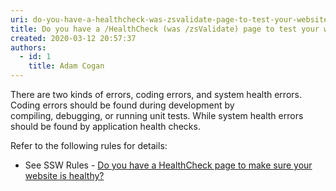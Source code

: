 ```yaml
---
uri: do-you-have-a-healthcheck-was-zsvalidate-page-to-test-your-website-dependencies
title: Do you have a /HealthCheck (was /zsValidate) page to test your website dependencies?
created: 2020-03-12 20:57:37
authors:
  - id: 1
    title: Adam Cogan
---
```





<span class='intro'> There are two kinds of errors, coding errors, and system health errors. Coding errors should be found during development by compiling,&#160;debugging, or running unit tests. While system health&#160;errors should be found by application health checks.<br> </span>

<p>​Refer to the following rules for details&#58;<br></p><ul><li>See&#160;SSW Rules - <a href="/_layouts/15/FIXUPREDIRECT.ASPX?WebId=3dfc0e07-e23a-4cbb-aac2-e778b71166a2&amp;TermSetId=07da3ddf-0924-4cd2-a6d4-a4809ae20160&amp;TermId=d5f38812-84bc-4a13-a2b6-5b818ac6ee3f">Do you have a HealthCheck page to make sure your website is healthy?</a><br></li></ul><p></p>


